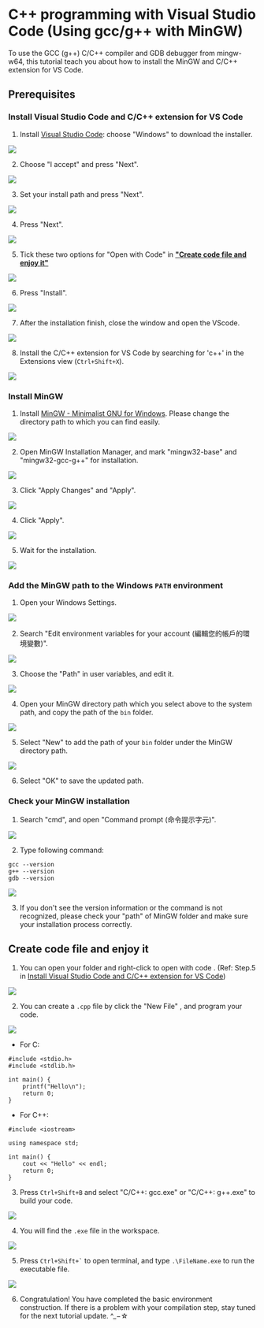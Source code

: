 # C++ programming with Visual Studio Code (Using gcc/g++ with MinGW)

To use the GCC (g++) C/C++ compiler and GDB debugger from mingw-w64, this tutorial teach you about how to install the MinGW and C/C++ extension for VS Code. 

## Prerequisites

### Install Visual Studio Code and C/C++ extension for VS Code

1. Install [Visual Studio Code](https://code.visualstudio.com/Download): choose "Windows" to download the installer.

![](https://i.imgur.com/tyiFMzi.png)

2. Choose "I accept" and press "Next".

![](https://i.imgur.com/kVYpvPF.jpg)

3. Set your install path and press "Next".

![](https://i.imgur.com/Q3qWFkZ.jpg)

4. Press "Next".

![](https://i.imgur.com/EvnpvXe.jpg)

5. Tick these two options for "Open with Code" in [**"Create code file and enjoy it"**](https://hackmd.io/ICMRU7uUQuebYsc_LeL-Ug?both#Create-code-file-and-enjoy-it)

![](https://i.imgur.com/UYOyPPl.jpg)

6. Press "Install".

![](https://i.imgur.com/8PrI3xp.jpg)

7. After the installation finish, close the window and open the VScode.

![](https://i.imgur.com/kWYllYg.png)

8. Install the C/C++ extension for VS Code by searching for 'c++' in the Extensions view (`Ctrl+Shift+X`).

![](https://i.imgur.com/lAj5SLM.jpg)


### Install MinGW

1. Install [MinGW - Minimalist GNU for Windows](https://sourceforge.net/projects/mingw/). <span class="red"> Please change the directory path to which you can find easily. </span>

![](https://i.imgur.com/upkZbx4.jpg)

2. Open MinGW Installation Manager, and mark <span class="red"> "mingw32-base" </span> and <span class="red"> "mingw32-gcc-g++" </span> for installation.

![](https://i.imgur.com/ujiimdM.png)

3. Click "Apply Changes" and "Apply". 

![](https://i.imgur.com/FqbuzWO.png)

4. Click "Apply". 

![](https://i.imgur.com/7AU2kE8.jpg)

5. Wait for the installation.

![](https://i.imgur.com/mep8dYL.jpg)

### Add the MinGW path to the Windows `PATH` environment 

1. Open your Windows Settings.

![](https://i.imgur.com/iEXRpae.jpg)

2. Search "Edit environment variables for your account (編輯您的帳戶的環境變數)".

![](https://i.imgur.com/g6PTZ9O.jpg)

3. Choose the "Path" in user variables, and edit it.

![](https://i.imgur.com/ZATRvFU.jpg)

4. Open your MinGW directory path which you select above to the system path, and copy the path of the `bin` folder.

![](https://i.imgur.com/vLdUsEW.jpg)

5. Select "New" to add the path of your `bin` folder under the MinGW directory path.

![](https://i.imgur.com/RSIK4g3.jpg)

6. Select "OK" to save the updated path.

### Check your MinGW installation

1. Search "cmd", and open "Command prompt (命令提示字元)".

![](https://i.imgur.com/fEHa2nE.jpg)


2. Type following command:

```
gcc --version
g++ --version
gdb --version
```

![](https://i.imgur.com/fMzl0PI.jpg)

3. If you don't see the version information or the command is not recognized, please check your "path" of MinGW folder and make sure your installation process correctly.

## Create code file and enjoy it

1. You can open your folder and right-click to <span class="red"> open with code </span>. (Ref: Step.5 in [Install Visual Studio Code and C/C++ extension for VS Code](https://hackmd.io/ICMRU7uUQuebYsc_LeL-Ug?both#Install-Visual-Studio-Code-and-CC-extension-for-VS-Code))

![](https://i.imgur.com/nC2Dnqk.jpg)

2. You can create a `.cpp` file by click the <span class="red"> "New File" </span>, and program your code.

![](https://i.imgur.com/JT7X5ip.jpg)

* For C:
```c=1
#include <stdio.h>
#include <stdlib.h>

int main() {
    printf("Hello\n");
    return 0;
}
```

* For C++:
```cpp=1
#include <iostream>

using namespace std;

int main() {
    cout << "Hello" << endl;
    return 0;
}
```

3. Press `Ctrl+Shift+B` and select "C/C++: gcc.exe" or "C/C++: g++.exe" to build your code.

![](https://i.imgur.com/CXbb588.jpg)

4. You will find the `.exe` file in the workspace.

![](https://i.imgur.com/2hlBu4E.jpg)

5. Press ``` Ctrl+Shift+` ``` to open terminal, and type <span class="red"> `.\FileName.exe` </span> to run the executable file.

![](https://i.imgur.com/u5SiHd2.png)

6. Congratulation! You have completed the basic environment construction. If there is a problem with your compilation step, stay tuned for the next tutorial update. ^_−☆

<!-- ## Build (compile) the program with task.json -->
